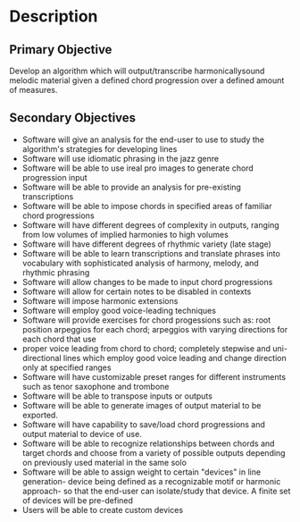 # Description

## Primary Objective

Develop an algorithm which will output/transcribe harmonicallysound melodic material given a defined chord progression over a defined amount of measures.

## Secondary Objectives

* Software will give an analysis for the end-user to use to study the algorithm's strategies for developing lines
* Software will use idiomatic phrasing in the jazz genre
* Software will be able to use ireal pro images to generate chord progression input
* Software will be able to provide an analysis for pre-existing transcriptions
* Software will be able to impose chords in specified areas of familiar chord progressions
* Software will have different degrees of complexity in outputs, ranging from low volumes of implied harmonies to high volumes
* Software will have different degrees of rhythmic variety (late stage)
* Software will be able to learn transcriptions and translate phrases into vocabulary with sophisticated analysis of harmony, melody, and rhythmic phrasing
* Software will allow changes to be made to input chord progressions
* Software will allow for certain notes to be disabled in contexts
* Software will impose harmonic extensions
* Software will employ good voice-leading techniques
* Software will provide exercises for chord progessions such as: root position arpeggios for each chord; arpeggios with varying directions for each chord that use
* proper voice leading from chord to chord; completely stepwise and uni-directional lines which employ good voice leading and change direction only at specified ranges
* Software will have customizable preset ranges for different instruments such as tenor saxophone and trombone
* Software will be able to transpose inputs or outputs
* Software will be able to generate images of output material to be exported.
* Software will have capability to save/load chord progressions and output material to device of use.
* Software will be able to recognize relationships between chords and target chords and choose from a variety of possible outputs depending on previously used material in the same solo
* Software will be able to assign weight to certain "devices" in line generation- device being defined as a recognizable motif or harmonic approach- so that the end-user can isolate/study that device. A finite set of devices will be pre-defined
* Users will be able to create custom devices
